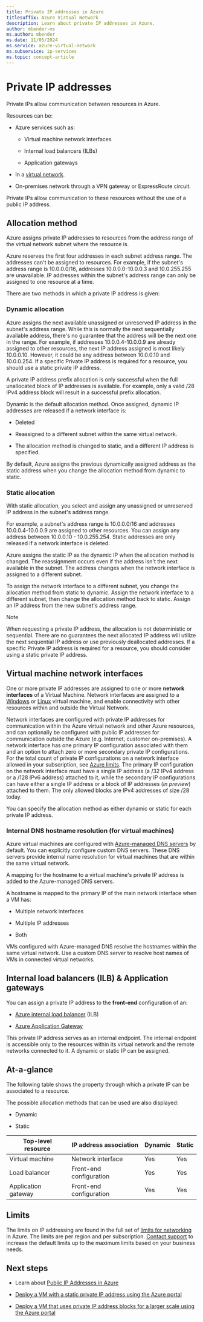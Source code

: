 ```yaml
---
title: Private IP addresses in Azure
titlesuffix: Azure Virtual Network
description: Learn about private IP addresses in Azure.
author: mbender-ms
ms.author: mbender
ms.date: 11/05/2024
ms.service: azure-virtual-network
ms.subservice: ip-services
ms.topic: concept-article
---
```


# Private IP addresses

Private IPs allow communication between resources in Azure. 

Resources can be:

* Azure services such as:
    
    * Virtual machine network interfaces
    
    * Internal load balancers (ILBs)
    
    * Application gateways

* In a [virtual network](../../virtual-network/virtual-networks-overview.md).

* On-premises network through a VPN gateway or ExpressRoute circuit.

Private IPs allow communication to these resources without the use of a public IP address.

## Allocation method

Azure assigns private IP addresses to resources from the address range of the virtual network subnet where the resource is.

Azure reserves the first four addresses in each subnet address range. The addresses can't be assigned to resources. For example, if the subnet's address range is 10.0.0.0/16, addresses 10.0.0.0-10.0.0.3 and 10.0.255.255 are unavailable. IP addresses within the subnet's address range can only be assigned to one resource at a time. 

There are two methods in which a private IP address is given:

### Dynamic allocation

Azure assigns the next available unassigned or unreserved IP address in the subnet's address range. While this is normally the next sequentially available address, there's no guarantee that the address will be the next one in the range. For example, if addresses 10.0.0.4-10.0.0.9 are already assigned to other resources, the next IP address assigned is most likely 10.0.0.10. However, it could be any address between 10.0.0.10 and 10.0.0.254. If a specific Private IP address is required for a resource, you should use a static private IP address.

A private IP address prefix allocation is only successful when the full unallocated block of IP addresses is available. For example, only a valid /28 IPv4 address block will result in a successful prefix allocation.

Dynamic is the default allocation method. Once assigned, dynamic IP addresses are released if a network interface is:

* Deleted

* Reassigned to a different subnet within the same virtual network.

* The allocation method is changed to static, and a different IP address is specified. 

By default, Azure assigns the previous dynamically assigned address as the static address when you change the allocation method from dynamic to static.

### Static allocation

With static allocation, you select and assign any unassigned or unreserved IP address in the subnet's address range. 

For example, a subnet's address range is 10.0.0.0/16 and addresses 10.0.0.4-10.0.0.9 are assigned to other resources. You can assign any address between 10.0.0.10 - 10.0.255.254. Static addresses are only released if a network interface is deleted. 

Azure assigns the static IP as the dynamic IP when the allocation method is changed. The reassignment occurs even if the address isn't the next available in the subnet. The address changes when the network interface is assigned to a different subnet.

To assign the network interface to a different subnet, you change the allocation method from static to dynamic. Assign the network interface to a different subnet, then change the allocation method back to static. Assign an IP address from the new subnet's address range.

> [!NOTE]
> When requesting a private IP address, the allocation is not deterministic or sequential. There are no guarantees the next allocated IP address will utilize the next sequential IP address or use previously deallocated addresses. If a specific Private IP address is required for a resource, you should consider using a static private IP address.
    
## Virtual machine network interfaces

One or more private IP addresses are assigned to one or more **network interfaces** of a Virtual Machine. Network interfaces are assigned to a [Windows](/azure/virtual-machines/windows/overview?toc=%2fazure%2fvirtual-network%2ftoc.json) or [Linux](/azure/virtual-machines/linux/overview?toc=%2fazure%2fvirtual-network%2ftoc.json) virtual machine, and enable connectivity with other resources within and outside the Virtual Network. 

Network interfaces are configured with private IP addresses for communication within the Azure virtual network and other Azure resources, and can optionally be configured with public IP addresses for communication outside the Azure (e.g. Internet, customer on-premises).
A network interface has one primary IP configuration associated with them and an option to attach zero or more secondary private IP configurations. For the total count of private IP configurations on a network interface allowed in your subscription, see [Azure limits](../../azure-resource-manager/management/azure-subscription-service-limits.md?toc=%2fazure%2fvirtual-network%2ftoc.json#azure-resource-manager-virtual-networking-limits). The primary IP configuration on the network interface must have a single IP address (a /32 IPv4 address or a /128 IPv6 address) attached to it, while the secondary IP configurations can have either a single IP address or a block of IP addresses (*in preview*) attached to them. The only allowed blocks are IPv4 addresses of size /28 today.

You can specify the allocation method as either dynamic or static for each private IP address.

### Internal DNS hostname resolution (for virtual machines)

Azure virtual machines are configured with [Azure-managed DNS servers](../../virtual-network/virtual-networks-name-resolution-for-vms-and-role-instances.md#azure-provided-name-resolution) by default. You can explicitly configure custom DNS servers. These DNS servers provide internal name resolution for virtual machines that are within the same virtual network.

A mapping for the hostname to a virtual machine's private IP address is added to the Azure-managed DNS servers. 

A hostname is mapped to the primary IP of the main network interface when a VM has:

* Multiple network interfaces

* Multiple IP addresses

* Both

VMs configured with Azure-managed DNS resolve the hostnames within the same virtual network. Use a custom DNS server to resolve host names of VMs in connected virtual networks.

## Internal load balancers (ILB) & Application gateways

You can assign a private IP address to the **front-end** configuration of an:

* [Azure internal load balancer](../../load-balancer/load-balancer-overview.md?toc=%2fazure%2fvirtual-network%2ftoc.json) (ILB)

* [Azure Application Gateway](../../application-gateway/overview.md?toc=%2fazure%2fvirtual-network%2ftoc.json) 

This private IP address serves as an internal endpoint. The internal endpoint is accessible only to the resources within its virtual network and the remote networks connected to it. A dynamic or static IP can be assigned.

## At-a-glance
The following table shows the property through which a private IP can be associated to a resource. 

The possible allocation methods that can be used are also displayed:

* Dynamic

* Static

| Top-level resource | IP address association | Dynamic | Static |
| --- | --- | --- | --- |
| Virtual machine |Network interface |Yes |Yes |
| Load balancer |Front-end configuration |Yes |Yes |
| Application gateway |Front-end configuration |Yes |Yes |

## Limits
The limits on IP addressing are found in the full set of [limits for networking](../../azure-resource-manager/management/azure-subscription-service-limits.md?toc=%2fazure%2fvirtual-network%2ftoc.json#azure-networking-limits) in Azure. The limits are per region and per subscription. [Contact support](https://portal.azure.com/#blade/Microsoft_Azure_Support/HelpAndSupportBlade) to increase the default limits up to the maximum limits based on your business needs.

## Next steps

* Learn about [Public IP Addresses in Azure](public-ip-addresses.md)

* [Deploy a VM with a static private IP address using the Azure portal](./virtual-networks-static-private-ip-arm-pportal.md)

* [Deploy a VM that uses private IP address blocks for a larger scale using the Azure portal](./virtual-network-private-ip-address-blocks-portal.md)
